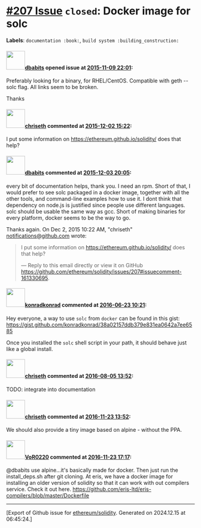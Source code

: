 # [\#207 Issue](https://github.com/ethereum/solidity/issues/207) `closed`: Docker image for solc
**Labels**: `documentation :book:`, `build system :building_construction:`


#### <img src="https://avatars.githubusercontent.com/u/2488222?v=4" width="50">[dbabits](https://github.com/dbabits) opened issue at [2015-11-09 22:01](https://github.com/ethereum/solidity/issues/207):

Preferably looking for a binary, for RHEL/CentOS.
Compatible with geth --solc flag.
All links seem to be broken.

Thanks


#### <img src="https://avatars.githubusercontent.com/u/9073706?v=4" width="50">[chriseth](https://github.com/chriseth) commented at [2015-12-02 15:22](https://github.com/ethereum/solidity/issues/207#issuecomment-161330695):

I put some information on https://ethereum.github.io/solidity/ does that help?

#### <img src="https://avatars.githubusercontent.com/u/2488222?v=4" width="50">[dbabits](https://github.com/dbabits) commented at [2015-12-03 20:05](https://github.com/ethereum/solidity/issues/207#issuecomment-161767847):

every bit of documentation helps, thank you.
I need an rpm.
Short of that, I would prefer to see solc packaged in a docker image,
together with all the other tools, and command-line examples how to use it.
I dont think that dependency on node.js is justified since people use
different languages.
solc should be usable the same way as gcc.
Short of making binaries for every platform, docker seems to be the way to
go.

Thanks again.
On Dec 2, 2015 10:22 AM, "chriseth" notifications@github.com wrote:

> I put some information on https://ethereum.github.io/solidity/ does that
> help?
> 
> —
> Reply to this email directly or view it on GitHub
> https://github.com/ethereum/solidity/issues/207#issuecomment-161330695.

#### <img src="https://avatars.githubusercontent.com/u/3705643?v=4" width="50">[konradkonrad](https://github.com/konradkonrad) commented at [2016-06-23 10:21](https://github.com/ethereum/solidity/issues/207#issuecomment-228009321):

Hey everyone, a way to use `solc` from `docker` can be found in this gist: https://gist.github.com/konradkonrad/38a02157ddb379e831ea0642a7ee6585

Once you installed the `solc` shell script in your path, it should behave just like a global install.

#### <img src="https://avatars.githubusercontent.com/u/9073706?v=4" width="50">[chriseth](https://github.com/chriseth) commented at [2016-08-05 13:52](https://github.com/ethereum/solidity/issues/207#issuecomment-237855884):

TODO: integrate into documentation

#### <img src="https://avatars.githubusercontent.com/u/9073706?v=4" width="50">[chriseth](https://github.com/chriseth) commented at [2016-11-23 13:52](https://github.com/ethereum/solidity/issues/207#issuecomment-262517761):

We should also provide a tiny image based on alpine - without the PPA.

#### <img src="https://avatars.githubusercontent.com/u/7756785?u=2893ea91743ac89ee3846d1f5c7209720e834129&v=4" width="50">[VoR0220](https://github.com/VoR0220) commented at [2016-11-23 17:17](https://github.com/ethereum/solidity/issues/207#issuecomment-262577244):

@dbabits use alpine...it's basically made for docker. Then just run the install_deps.sh after git cloning. At eris, we have a docker image for installing an older version of solidity so that it can work with out compilers service. Check it out here. https://github.com/eris-ltd/eris-compilers/blob/master/Dockerfile


-------------------------------------------------------------------------------



[Export of Github issue for [ethereum/solidity](https://github.com/ethereum/solidity). Generated on 2024.12.15 at 06:45:24.]
